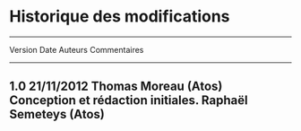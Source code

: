 # Historique des modifications

--------------------------------------------------------------------------------------
 Version   Date       Auteurs                  Commentaires
--------- ----------  --------------------     ---------------------------------------
  1.0      21/11/2012 Thomas Moreau (Atos)     Conception et rédaction initiales.
                      Raphaël Semeteys (Atos)  
--------------------------------------------------------------------------------------
